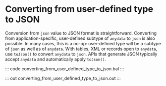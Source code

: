 # Converting from user-defined type to JSON

Conversion from `json` value to JSON format is straightforward.
Converting from application-specific, user-defined subtype of `anydata`
to `json` is also possible.
In many cases, this is a no-op: user-defined type will be a subtype of
`json` as well as of `anydata`.
With tables, XML or records open to `anydata`, use `toJson()` to convert
`anydata` to `json`.
APIs that generate JSON typically accept `anydata` and automatically 
apply `toJson()`.

::: code converting_from_user_defined_type_to_json.bal :::

::: out converting_from_user_defined_type_to_json.out :::